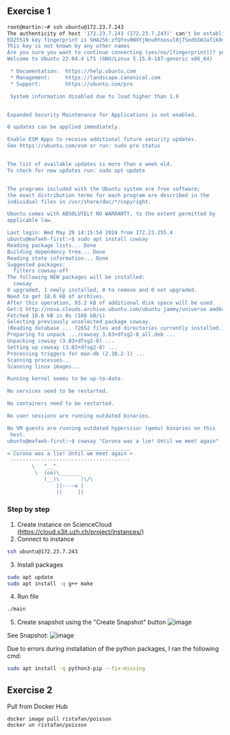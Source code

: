 ## Exercise 1

```bash
root@martin:~# ssh ubuntu@172.23.7.243
The authenticity of host '172.23.7.243 (172.23.7.243)' can't be established.
ED25519 key fingerprint is SHA256:zfQfov8WXYjNnu0Ynosul0j7SodbIWJaTikDoypu9yQ.
This key is not known by any other names
Are you sure you want to continue connecting (yes/no/[fingerprint])? yesWarning: Permanently added '172.23.7.243' (ED25519) to the list of known hosts.
Welcome to Ubuntu 22.04.4 LTS (GNU/Linux 5.15.0-107-generic x86_64)

 * Documentation:  https://help.ubuntu.com
 * Management:     https://landscape.canonical.com
 * Support:        https://ubuntu.com/pro

 System information disabled due to load higher than 1.0


Expanded Security Maintenance for Applications is not enabled.

0 updates can be applied immediately.

Enable ESM Apps to receive additional future security updates.
See https://ubuntu.com/esm or run: sudo pro status


The list of available updates is more than a week old.
To check for new updates run: sudo apt update


The programs included with the Ubuntu system are free software;
the exact distribution terms for each program are described in the
individual files in /usr/share/doc/*/copyright.

Ubuntu comes with ABSOLUTELY NO WARRANTY, to the extent permitted by
applicable law.

Last login: Wed May 29 14:15:54 2024 from 172.23.255.4
ubuntu@mafaeh-first:~$ sudo apt install cowsay
Reading package lists... Done
Building dependency tree... Done
Reading state information... Done
Suggested packages:
  filters cowsay-off
The following NEW packages will be installed:
  cowsay
0 upgraded, 1 newly installed, 0 to remove and 0 not upgraded.
Need to get 18.6 kB of archives.
After this operation, 93.2 kB of additional disk space will be used.
Get:1 http://nova.clouds.archive.ubuntu.com/ubuntu jammy/universe amd64 cowsay all 3.03+dfsg2-8 [18.6 kB]
Fetched 18.6 kB in 0s (188 kB/s)
Selecting previously unselected package cowsay.
(Reading database ... 72652 files and directories currently installed.)
Preparing to unpack .../cowsay_3.03+dfsg2-8_all.deb ...
Unpacking cowsay (3.03+dfsg2-8) ...
Setting up cowsay (3.03+dfsg2-8) ...
Processing triggers for man-db (2.10.2-1) ...
Scanning processes...
Scanning linux images...

Running kernel seems to be up-to-date.

No services need to be restarted.

No containers need to be restarted.

No user sessions are running outdated binaries.

No VM guests are running outdated hypervisor (qemu) binaries on this
 host.
ubuntu@mafaeh-first:~$ cowsay "Corona was a lie! Until we meet again"
 _______________________________________
< Corona was a lie! Until we meet again >
 ---------------------------------------
        \   ^__^
         \  (oo)\_______
            (__)\       )\/\
                ||----w |
                ||     ||
```
### Step by step

1. Create instance on ScienceCloud (https://cloud.s3it.uzh.ch/project/instances/)
2. Connect to instance 
```bash
ssh ubuntu@172.23.7.243
```

3. Install packages
```bash
sudo apt update
sudo apt install -q g++ make
```

4. Run file
```bash
./main
```

5. Create snapshot using the "Create Snapshot" button
![image](https://github.com/user-attachments/assets/0f7350dc-f696-4f35-a116-d8c938f096dc)

See Snapshot:
![image](https://github.com/user-attachments/assets/4cfe5cf4-dc1e-4d7b-b560-922b8f600882)


Due to errors during installation of the python packages, I ran the following cmd:
```bash
sudo apt install -q python3-pip --fix-missing
```

## Exercise 2
Pull from Docker Hub
```
docker image pull ristafan/poisson
docker un ristafan/poisson
```


